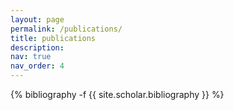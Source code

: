 ```yaml
---
layout: page
permalink: /publications/
title: publications
description:
nav: true
nav_order: 4
---
```

<!-- _pages/publications.md -->
<div class="publications">

{% bibliography -f {{ site.scholar.bibliography }} %}

</div>
